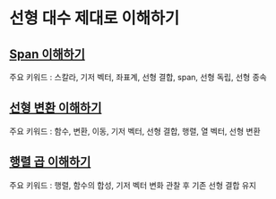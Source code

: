 # 선형 대수 제대로 이해하기

## [Span 이해하기](https://people-analysis.tistory.com/372)
주요 키워드 : 스칼라, 기저 벡터, 좌표계, 선형 결합, span, 선형 독립, 선형 종속

## [선형 변환 이해하기](https://people-analysis.tistory.com/378)
주요 키워드 : 함수, 변환, 이동, 기저 벡터, 선형 결합, 행렬, 열 벡터, 선형 변환 

## [행렬 곱 이해하기](https://people-analysis.tistory.com/390)
주요 키워드 : 행렬, 함수의 합성, 기저 벡터 변화 관찰 후 기존 선형 결합 유지
